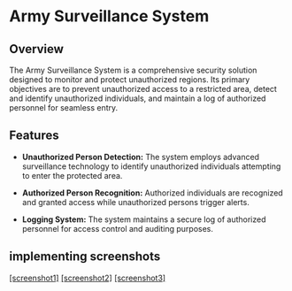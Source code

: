 # Army Surveillance System

## Overview

The Army Surveillance System is a comprehensive security solution designed to monitor and protect unauthorized regions. Its primary objectives are to prevent unauthorized access to a restricted area, detect and identify unauthorized individuals, and maintain a log of authorized personnel for seamless entry.

## Features

- **Unauthorized Person Detection:** The system employs advanced surveillance technology to identify unauthorized individuals attempting to enter the protected area.

- **Authorized Person Recognition:** Authorized individuals are recognized and granted access while unauthorized persons trigger alerts.

- **Logging System:** The system maintains a secure log of authorized personnel for access control and auditing purposes.
## implementing screenshots

[[screenshot1]](https://github.com/ganeshmittal223/Army-Survellience/assets/78275410/d30e7fc4-ee6e-4060-819a-235b1c53e9d9)
[[screenshot2]](https://github.com/ganeshmittal223/Army-Survellience/assets/78275410/a8e4139c-d43b-4874-8ef6-0d8c4bc575af)
[[screenshot3]](https://github.com/ganeshmittal223/Army-Survellience/assets/78275410/c00a08c1-e2a2-450c-a4f8-23922be74974)
